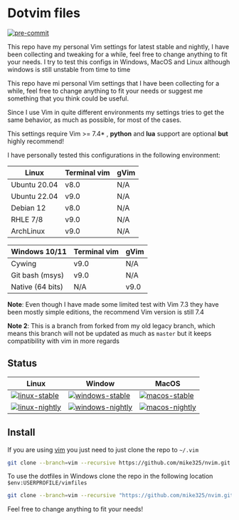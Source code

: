 # Dotvim files

[![pre-commit](https://img.shields.io/badge/pre--commit-enabled-brightgreen?logo=pre-commit&logoColor=white)](https://github.com/pre-commit/pre-commit)

This repo have my personal Vim settings for latest stable and nightly, I have been collecting and tweaking
for a while, feel free to change anything to fit your needs. I try to test this configs in Windows, MacOS and Linux
although windows is still unstable from time to time

This repo have mi personal Vim settings that I have been collecting
for a while, feel free to change anything to fit your needs or suggest me
something that you think could be useful.

Since I use Vim in quite different environments my settings tries to get
the same behavior, as much as possible, for most of the cases.

This settings require Vim >= 7.4* ,
**python** and **lua** support are optional **but** highly recommend!

I have personally tested this configurations in the following environment:

| Linux        | Terminal vim  | gVim |
|--------------|---------------|------|
| Ubuntu 20.04 | v8.0          | N/A  |
| Ubuntu 22.04 | v9.0          | N/A  |
| Debian 12    | v8.0          | N/A  |
| RHLE   7/8   | v9.0          | N/A  |
| ArchLinux    | v9.0          | N/A  |

| Windows 10/11    | Terminal vim | gVim  |
|------------------|--------------|-------|
| Cywing           | v9.0         | N/A   |
| Git bash (msys)  | v9.0         | N/A   |
| Native (64 bits) | N/A          | v9.0  |

**Note**: Even though I have made some limited test with Vim 7.3 they have been
mostly simple editions, the recommend Vim version is still 7.4

**Note 2**: This is a branch from forked from my old legacy branch, which means this branch will not
be updated as much as `master` but it keeps compatibility with vim in more regards

## Status

| Linux                                                                                                                                                                  | Window                                                                                                                                                                       | MacOS                                                                                                                                                                  |
| -----------------------------------------------------------------------------------------------------------------------------------------------------------------      | -----------------------------------------------------------------------------------------------------------------------------------------------------------------------      | -----------------------------------------------------------------------------------------------------------------------------------------------------------------      |
| [![linux-stable](https://github.com/mike325/nvim/actions/workflows/linux_stable.yml/badge.svg)](https://github.com/mike325/nvim/actions/workflows/linux_stable.yml)    | [![windows-stable](https://github.com/mike325/nvim/actions/workflows/windows_stable.yml/badge.svg)](https://github.com/mike325/nvim/actions/workflows/windows_stable.yml)    | [![macos-stable](https://github.com/mike325/nvim/actions/workflows/macos_stable.yml/badge.svg)](https://github.com/mike325/nvim/actions/workflows/macos_stable.yml)    |
| [![linux-nightly](https://github.com/mike325/nvim/actions/workflows/linux_nightly.yml/badge.svg)](https://github.com/mike325/nvim/actions/workflows/linux_nightly.yml) | [![windows-nightly](https://github.com/mike325/nvim/actions/workflows/windows_nightly.yml/badge.svg)](https://github.com/mike325/nvim/actions/workflows/windows_nightly.yml) | [![macos-nightly](https://github.com/mike325/nvim/actions/workflows/macos_nightly.yml/badge.svg)](https://github.com/mike325/nvim/actions/workflows/macos_nightly.yml) |

## Install

If you are using [vim](https://github.com/vim/vim) you just need to just clone the repo to `~/.vim`

```sh
git clone --branch=vim --recursive https://github.com/mike325/nvim.git ~/.vim
```

To use the dotfiles in Windows clone the repo in the following location `$env:USERPROFILE/vimfiles`

```sh
git clone --branch=vim --recursive "https://github.com/mike325/nvim.git" "$env:USERPROFILE/vimfiles"
```

Feel free to change anything to fit your needs!
